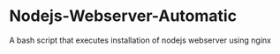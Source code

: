 # Nodejs-Webserver-Automatic
A bash script that executes installation of nodejs webserver using nginx 

